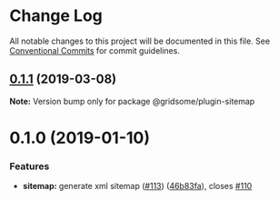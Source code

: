 # Change Log

All notable changes to this project will be documented in this file.
See [Conventional Commits](https://conventionalcommits.org) for commit guidelines.

## [0.1.1](https://github.com/gridsome/gridsome/tree/master/packages/plugin-sitemap/compare/@gridsome/plugin-sitemap@0.1.0...@gridsome/plugin-sitemap@0.1.1) (2019-03-08)

**Note:** Version bump only for package @gridsome/plugin-sitemap





<a name="0.1.0"></a>
# 0.1.0 (2019-01-10)


### Features

* **sitemap:** generate xml sitemap ([#113](https://github.com/gridsome/gridsome/tree/master/packages/plugin-sitemap/issues/113)) ([46b83fa](https://github.com/gridsome/gridsome/tree/master/packages/plugin-sitemap/commit/46b83fa)), closes [#110](https://github.com/gridsome/gridsome/tree/master/packages/plugin-sitemap/issues/110)
